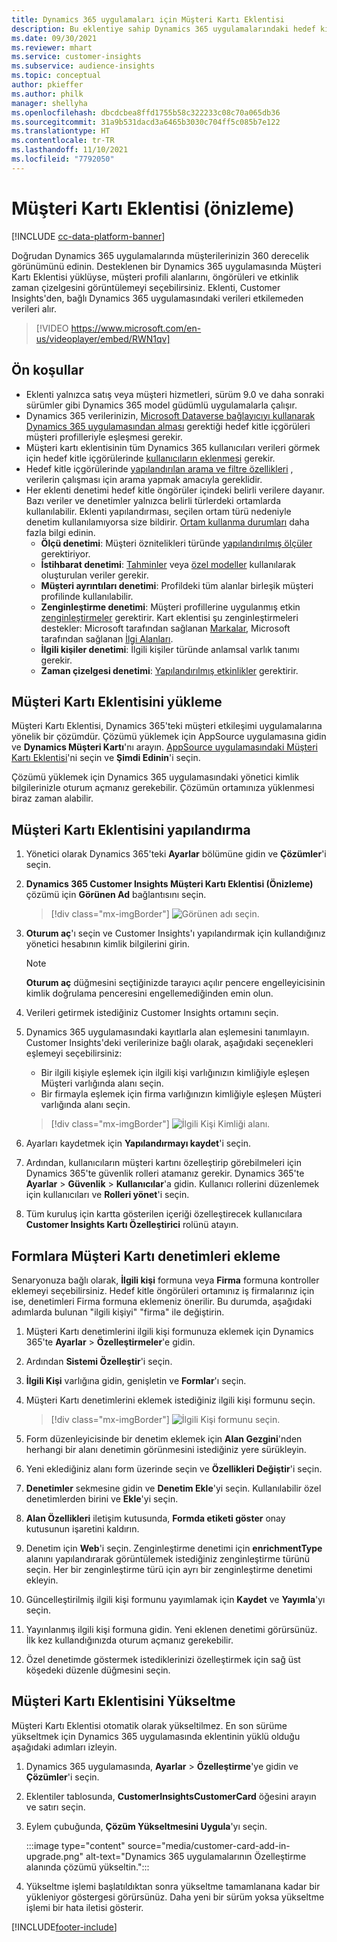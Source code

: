 ```yaml
---
title: Dynamics 365 uygulamaları için Müşteri Kartı Eklentisi
description: Bu eklentiye sahip Dynamics 365 uygulamalarındaki hedef kitle öngörülerdeki verileri gösterin.
ms.date: 09/30/2021
ms.reviewer: mhart
ms.service: customer-insights
ms.subservice: audience-insights
ms.topic: conceptual
author: pkieffer
ms.author: philk
manager: shellyha
ms.openlocfilehash: dbcdcbea8ffd1755b58c322233c08c70a065db36
ms.sourcegitcommit: 31a9b531dacd3a6465b3030c704ff5c085b7e122
ms.translationtype: HT
ms.contentlocale: tr-TR
ms.lasthandoff: 11/10/2021
ms.locfileid: "7792050"
---
```

# <a name="customer-card-add-in-preview"></a>Müşteri Kartı Eklentisi (önizleme)

[!INCLUDE [cc-data-platform-banner](../includes/cc-data-platform-banner.md)]

Doğrudan Dynamics 365 uygulamalarında müşterilerinizin 360 derecelik görünümünü edinin. Desteklenen bir Dynamics 365 uygulamasında Müşteri Kartı Eklentisi yüklüyse, müşteri profili alanlarını, öngörüleri ve etkinlik zaman çizelgesini görüntülemeyi seçebilirsiniz. Eklenti, Customer Insights'den, bağlı Dynamics 365 uygulamasındaki verileri etkilemeden verileri alır.

> [!VIDEO https://www.microsoft.com/en-us/videoplayer/embed/RWN1qv]

## <a name="prerequisites"></a>Ön koşullar

- Eklenti yalnızca satış veya müşteri hizmetleri, sürüm 9.0 ve daha sonraki sürümler gibi Dynamics 365 model güdümlü uygulamalarla çalışır.
- Dynamics 365 verilerinizin, [Microsoft Dataverse bağlayıcıyı kullanarak Dynamics 365 uygulamasından alması](connect-power-query.md) gerektiği hedef kitle içgörüleri müşteri profilleriyle eşleşmesi gerekir.
- Müşteri kartı eklentisinin tüm Dynamics 365 kullanıcıları verileri görmek için hedef kitle içgörülerinde [kullanıcıların eklenmesi](permissions.md) gerekir.
- Hedef kitle içgörülerinde [yapılandırılan arama ve filtre özellikleri](search-filter-index.md) , verilerin çalışması için arama yapmak amacıyla gereklidir.
- Her eklenti denetimi hedef kitle öngörüler içindeki belirli verilere dayanır. Bazı veriler ve denetimler yalnızca belirli türlerdeki ortamlarda kullanılabilir. Eklenti yapılandırması, seçilen ortam türü nedeniyle denetim kullanılamıyorsa size bildirir. [Ortam kullanma durumları](work-with-business-accounts.md) daha fazla bilgi edinin.
  - **Ölçü denetimi**: Müşteri öznitelikleri türünde [yapılandırılmış ölçüler](measures.md) gerektiriyor.
  - **İstihbarat denetimi**: [Tahminler](predictions.md) veya [özel modeller](custom-models.md) kullanılarak oluşturulan veriler gerekir.
  - **Müşteri ayrıntıları denetimi**: Profildeki tüm alanlar birleşik müşteri profilinde kullanılabilir.
  - **Zenginleştirme denetimi**: Müşteri profillerine uygulanmış etkin [zenginleştirmeler](enrichment-hub.md) gerektirir. Kart eklentisi şu zenginleştirmeleri destekler: Microsoft tarafından sağlanan [Markalar](enrichment-microsoft.md), Microsoft tarafından sağlanan [İlgi Alanları](enrichment-microsoft.md).
  - **İlgili kişiler denetimi**: İlgili kişiler türünde anlamsal varlık tanımı gerekir.
  - **Zaman çizelgesi denetimi**: [Yapılandırılmış etkinlikler](activities.md) gerektirir.

## <a name="install-the-customer-card-add-in"></a>Müşteri Kartı Eklentisini yükleme

Müşteri Kartı Eklentisi, Dynamics 365'teki müşteri etkileşimi uygulamalarına yönelik bir çözümdür. Çözümü yüklemek için AppSource uygulamasına gidin ve **Dynamics Müşteri Kartı**'nı arayın. [AppSource uygulamasındaki Müşteri Kartı Eklentisi](https://appsource.microsoft.com/product/dynamics-365/mscrm.dynamics_365_customer_insights_customer_card_addin?tab=Overview)'ni seçin ve **Şimdi Edinin**'i seçin.

Çözümü yüklemek için Dynamics 365 uygulamasındaki yönetici kimlik bilgilerinizle oturum açmanız gerekebilir. Çözümün ortamınıza yüklenmesi biraz zaman alabilir.

## <a name="configure-the-customer-card-add-in"></a>Müşteri Kartı Eklentisini yapılandırma

1. Yönetici olarak Dynamics 365'teki **Ayarlar** bölümüne gidin ve **Çözümler**'i seçin.

1. **Dynamics 365 Customer Insights Müşteri Kartı Eklentisi (Önizleme)** çözümü için **Görünen Ad** bağlantısını seçin.

   > [!div class="mx-imgBorder"]
   > ![Görünen adı seçin.](media/select-display-name.png "Görünen adı seçme.")

1. **Oturum aç**'ı seçin ve Customer Insights'ı yapılandırmak için kullandığınız yönetici hesabının kimlik bilgilerini girin.

   > [!NOTE]
   > **Oturum aç** düğmesini seçtiğinizde tarayıcı açılır pencere engelleyicisinin kimlik doğrulama penceresini engellemediğinden emin olun.

1. Verileri getirmek istediğiniz Customer Insights ortamını seçin.

1. Dynamics 365 uygulamasındaki kayıtlarla alan eşlemesini tanımlayın. Customer Insights'deki verilerinize bağlı olarak, aşağıdaki seçenekleri eşlemeyi seçebilirsiniz:
   - Bir ilgili kişiyle eşlemek için ilgili kişi varlığınızın kimliğiyle eşleşen Müşteri varlığında alanı seçin.
   - Bir firmayla eşlemek için firma varlığınızın kimliğiyle eşleşen Müşteri varlığında alanı seçin.

   > [!div class="mx-imgBorder"]
   > ![İlgili Kişi Kimliği alanı.](media/contact-id-field.png "İlgili Kişi Kimliği alanı.")

1. Ayarları kaydetmek için **Yapılandırmayı kaydet**'i seçin.

1. Ardından, kullanıcıların müşteri kartını özelleştirip görebilmeleri için Dynamics 365'te güvenlik rolleri atamanız gerekir. Dynamics 365'te **Ayarlar** > **Güvenlik** > **Kullanıcılar**'a gidin. Kullanıcı rollerini düzenlemek için kullanıcıları ve **Rolleri yönet**'i seçin.

1. Tüm kuruluş için kartta gösterilen içeriği özelleştirecek kullanıcılara **Customer Insights Kartı Özelleştirici** rolünü atayın.

## <a name="add-customer-card-controls-to-forms"></a>Formlara Müşteri Kartı denetimleri ekleme

Senaryonuza bağlı olarak, **İlgili kişi** formuna veya **Firma** formuna kontroller eklemeyi seçebilirsiniz. Hedef kitle öngörüleri ortamınız iş firmalarınız için ise, denetimleri Firma formuna eklemeniz önerilir. Bu durumda, aşağıdaki adımlarda bulunan "ilgili kişiyi" "firma" ile değiştirin.

1. Müşteri Kartı denetimlerini ilgili kişi formunuza eklemek için Dynamics 365'te **Ayarlar** > **Özelleştirmeler**'e gidin.

1. Ardından **Sistemi Özelleştir**'i seçin.

1. **İlgili Kişi** varlığına gidin, genişletin ve **Formlar**'ı seçin.

1. Müşteri Kartı denetimlerini eklemek istediğiniz ilgili kişi formunu seçin.

    > [!div class="mx-imgBorder"]
    > ![İlgili Kişi formunu seçin.](media/contact-active-forms.png "İlgili Kişi formunu seçme.")

1. Form düzenleyicisinde bir denetim eklemek için **Alan Gezgini**'nden herhangi bir alanı denetimin görünmesini istediğiniz yere sürükleyin.

1. Yeni eklediğiniz alanı form üzerinde seçin ve **Özellikleri Değiştir**'i seçin.

1. **Denetimler** sekmesine gidin ve **Denetim Ekle**'yi seçin. Kullanılabilir özel denetimlerden birini ve **Ekle**'yi seçin.

1. **Alan Özellikleri** iletişim kutusunda, **Formda etiketi göster** onay kutusunun işaretini kaldırın.

1. Denetim için **Web**'i seçin. Zenginleştirme denetimi için **enrichmentType** alanını yapılandırarak görüntülemek istediğiniz zenginleştirme türünü seçin. Her bir zenginleştirme türü için ayrı bir zenginleştirme denetimi ekleyin.

1. Güncelleştirilmiş ilgili kişi formunu yayımlamak için **Kaydet** ve **Yayımla**'yı seçin.

1. Yayınlanmış ilgili kişi formuna gidin. Yeni eklenen denetimi görürsünüz. İlk kez kullandığınızda oturum açmanız gerekebilir.

1. Özel denetimde göstermek istediklerinizi özelleştirmek için sağ üst köşedeki düzenle düğmesini seçin.

## <a name="upgrade-customer-card-add-in"></a>Müşteri Kartı Eklentisini Yükseltme

Müşteri Kartı Eklentisi otomatik olarak yükseltilmez. En son sürüme yükseltmek için Dynamics 365 uygulamasında eklentinin yüklü olduğu aşağıdaki adımları izleyin.

1. Dynamics 365 uygulamasında, **Ayarlar** > **Özelleştirme**'ye gidin ve **Çözümler**'i seçin.

1. Eklentiler tablosunda, **CustomerInsightsCustomerCard** öğesini arayın ve satırı seçin.

1. Eylem çubuğunda, **Çözüm Yükseltmesini Uygula**'yı seçin.

   :::image type="content" source="media/customer-card-add-in-upgrade.png" alt-text="Dynamics 365 uygulamalarının Özelleştirme alanında çözümü yükseltin.":::

1. Yükseltme işlemi başlatıldıktan sonra yükseltme tamamlanana kadar bir yükleniyor göstergesi görürsünüz. Daha yeni bir sürüm yoksa yükseltme işlemi bir hata iletisi gösterir.


[!INCLUDE[footer-include](../includes/footer-banner.md)]
